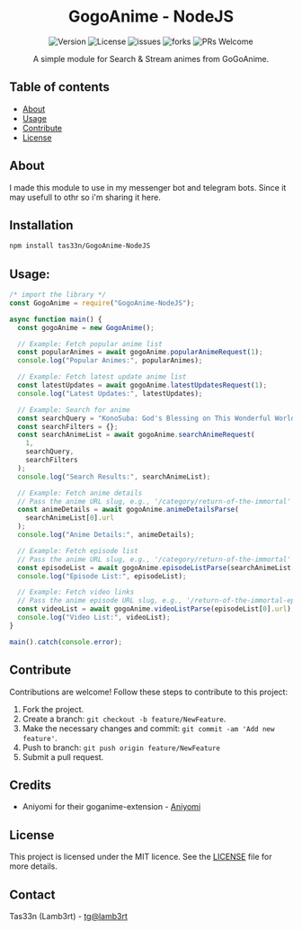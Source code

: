<h1 align="center">GogoAnime - NodeJS</h1>


<p align="center">
  <img src="https://img.shields.io/badge/version-v1.0-blue.svg" alt="Version">
  <img src="https://img.shields.io/github/license/tas33n/GogoAnime-NodeJS.svg" alt="License">
  <img src="https://img.shields.io/github/issues/tas33n/GogoAnime-NodeJS.svg" alt="issues">
  <img src="https://img.shields.io/github/forks/tas33n/GogoAnime-NodeJS.svg" alt="forks">
  <img src="https://img.shields.io/github/stars/tas33n/GogoAnime-NodeJS.svg" alt="PRs Welcome">
</p>

<p align="center">
    A simple module for Search & Stream animes from GoGoAnime.
</p>

## Table of contents
- [About](#about)
- [Usage](#usage)
- [Contribute](#contribute)
- [License](#license)

## About
I made this module to use in my messenger bot and telegram bots. Since it may usefull to othr so i'm sharing it here. 

## Installation

```bash
npm install tas33n/GogoAnime-NodeJS
```

## Usage:
```js
/* import the library */
const GogoAnime = require("GogoAnime-NodeJS");

async function main() {
  const gogoAnime = new GogoAnime();

  // Example: Fetch popular anime list
  const popularAnimes = await gogoAnime.popularAnimeRequest(1);
  console.log("Popular Animes:", popularAnimes);

  // Example: Fetch latest update anime list
  const latestUpdates = await gogoAnime.latestUpdatesRequest(1);
  console.log("Latest Updates:", latestUpdates);

  // Example: Search for anime
  const searchQuery = "KonoSuba: God's Blessing on This Wonderful World! 2";
  const searchFilters = {};
  const searchAnimeList = await gogoAnime.searchAnimeRequest(
    1,
    searchQuery,
    searchFilters
  );
  console.log("Search Results:", searchAnimeList);

  // Example: Fetch anime details
  // Pass the anime URL slug, e.g., '/category/return-of-the-immortal'
  const animeDetails = await gogoAnime.animeDetailsParse(
    searchAnimeList[0].url
  );
  console.log("Anime Details:", animeDetails);

  // Example: Fetch episode list
  // Pass the anime URL slug, e.g., '/category/return-of-the-immortal'
  const episodeList = await gogoAnime.episodeListParse(searchAnimeList[0].url);
  console.log("Episode List:", episodeList);

  // Example: Fetch video links
  // Pass the anime episode URL slug, e.g., '/return-of-the-immortal-episode-66'
  const videoList = await gogoAnime.videoListParse(episodeList[0].url);
  console.log("Video List:", videoList);
}

main().catch(console.error);

```

## Contribute
Contributions are welcome! Follow these steps to contribute to this project:
1. Fork the project.
2. Create a branch: `git checkout -b feature/NewFeature`.
3. Make the necessary changes and commit: `git commit -am 'Add new feature'`.
4. Push to branch: `git push origin feature/NewFeature`
5. Submit a pull request.

## Credits

- Aniyomi for their goganime-extension - [Aniyomi](https://github.com/aniyomiorg/aniyomi/)

## License
This project is licensed under the MIT licence. See the [LICENSE](LICENSE) file for more details.

## Contact
Tas33n (Lamb3rt) - [tg@lamb3rt](https://t.me/lamb3rt)

